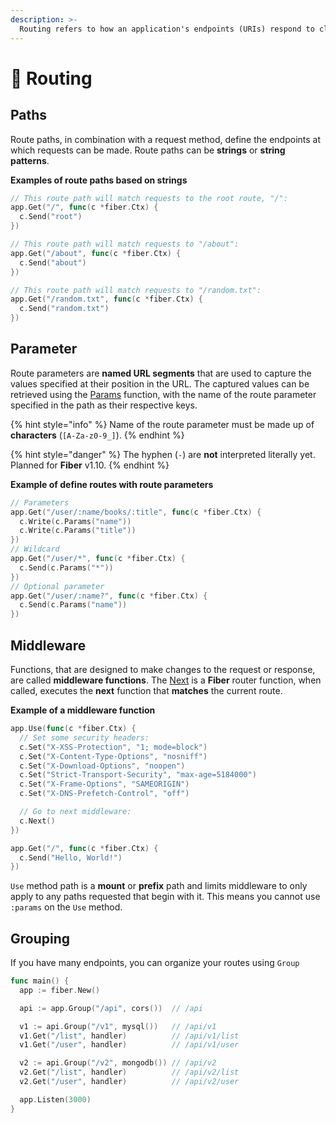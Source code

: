 ```yaml
---
description: >-
  Routing refers to how an application's endpoints (URIs) respond to client requests.
---
```


# 🔌 Routing

## Paths

Route paths, in combination with a request method, define the endpoints at which requests can be made. Route paths can be **strings** or **string patterns**.

**Examples of route paths based on strings**

```go
// This route path will match requests to the root route, "/":
app.Get("/", func(c *fiber.Ctx) {
  c.Send("root")
})

// This route path will match requests to "/about":
app.Get("/about", func(c *fiber.Ctx) {
  c.Send("about")
})

// This route path will match requests to "/random.txt":
app.Get("/random.txt", func(c *fiber.Ctx) {
  c.Send("random.txt")
})
```

## Parameter

Route parameters are **named URL segments** that are used to capture the values specified at their position in the URL. The captured values can be retrieved using the [Params](https://fiber.wiki/context#params) function, with the name of the route parameter specified in the path as their respective keys.

{% hint style="info" %}
Name of the route parameter must be made up of **characters** \(`[A-Za-z0-9_]`\).
{% endhint %}

{% hint style="danger" %}
The hyphen \(`-`\) are **not** interpreted literally yet. Planned for **Fiber** v1.10.
{% endhint %}

**Example of define routes with route parameters**

```go
// Parameters
app.Get("/user/:name/books/:title", func(c *fiber.Ctx) {
  c.Write(c.Params("name"))
  c.Write(c.Params("title"))
})
// Wildcard
app.Get("/user/*", func(c *fiber.Ctx) {
  c.Send(c.Params("*"))
})
// Optional parameter
app.Get("/user/:name?", func(c *fiber.Ctx) {
  c.Send(c.Params("name"))
})
```

## Middleware

Functions, that are designed to make changes to the request or response, are called **middleware functions**. The [Next](https://github.com/gofiber/docs/tree/34729974f7d6c1d8363076e7e88cd71edc34a2ac/context/README.md#next) is a **Fiber** router function, when called, executes the **next** function that **matches** the current route.

**Example of a middleware function**

```go
app.Use(func(c *fiber.Ctx) {
  // Set some security headers:
  c.Set("X-XSS-Protection", "1; mode=block")
  c.Set("X-Content-Type-Options", "nosniff")
  c.Set("X-Download-Options", "noopen")
  c.Set("Strict-Transport-Security", "max-age=5184000")
  c.Set("X-Frame-Options", "SAMEORIGIN")
  c.Set("X-DNS-Prefetch-Control", "off")

  // Go to next middleware:
  c.Next()
})

app.Get("/", func(c *fiber.Ctx) {
  c.Send("Hello, World!")
})
```

`Use` method path is a **mount** or **prefix** path and limits middleware to only apply to any paths requested that begin with it. This means you cannot use `:params` on the `Use` method.

## Grouping

If you have many endpoints, you can organize your routes using `Group`

```go
func main() {
  app := fiber.New()

  api := app.Group("/api", cors())  // /api

  v1 := api.Group("/v1", mysql())   // /api/v1
  v1.Get("/list", handler)          // /api/v1/list
  v1.Get("/user", handler)          // /api/v1/user

  v2 := api.Group("/v2", mongodb()) // /api/v2
  v2.Get("/list", handler)          // /api/v2/list
  v2.Get("/user", handler)          // /api/v2/user

  app.Listen(3000)
}
```

